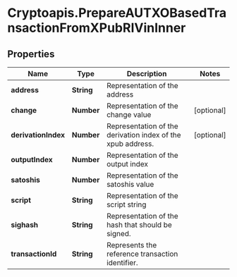 # Cryptoapis.PrepareAUTXOBasedTransactionFromXPubRIVinInner

## Properties

Name | Type | Description | Notes
------------ | ------------- | ------------- | -------------
**address** | **String** | Representation of the address | 
**change** | **Number** | Representation of the change value | [optional] 
**derivationIndex** | **Number** | Representation of the derivation index of the xpub address. | [optional] 
**outputIndex** | **Number** | Representation of the output index | 
**satoshis** | **Number** | Representation of the satoshis value | 
**script** | **String** | Representation of the script string | 
**sighash** | **String** | Representation of the hash that should be signed. | 
**transactionId** | **String** | Represents the reference transaction identifier. | 


